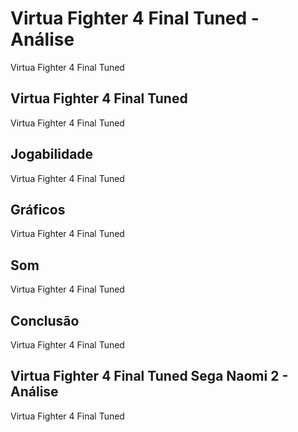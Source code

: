 ---
---

# Virtua Fighter 4 Final Tuned - Análise

Virtua Fighter 4 Final Tuned

## Virtua Fighter 4 Final Tuned

Virtua Fighter 4 Final Tuned

## Jogabilidade

Virtua Fighter 4 Final Tuned

## Gráficos

Virtua Fighter 4 Final Tuned

## Som

Virtua Fighter 4 Final Tuned

## Conclusão

Virtua Fighter 4 Final Tuned

## Virtua Fighter 4 Final Tuned Sega Naomi 2 - Análise

Virtua Fighter 4 Final Tuned
